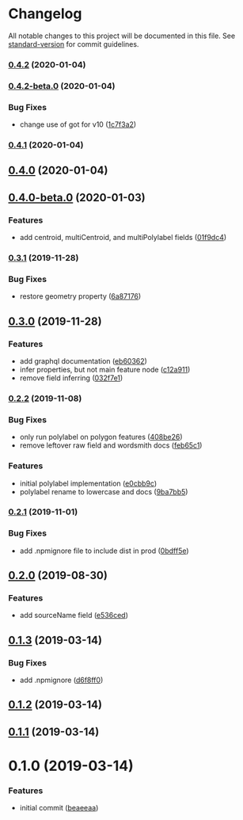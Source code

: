 # Changelog

All notable changes to this project will be documented in this file. See [standard-version](https://github.com/conventional-changelog/standard-version) for commit guidelines.

### [0.4.2](https://github.com/angeloashmore/gatsby-source-arcgis-feature-service/compare/v0.4.2-beta.0...v0.4.2) (2020-01-04)

### [0.4.2-beta.0](https://github.com/angeloashmore/gatsby-source-arcgis-feature-service/compare/v0.4.1...v0.4.2-beta.0) (2020-01-04)


### Bug Fixes

* change use of got for v10 ([1c7f3a2](https://github.com/angeloashmore/gatsby-source-arcgis-feature-service/commit/1c7f3a2c7c97ecb22a5fa475d730972536fe3a4b))

### [0.4.1](https://github.com/angeloashmore/gatsby-source-arcgis-feature-service/compare/v0.4.0...v0.4.1) (2020-01-04)

## [0.4.0](https://github.com/angeloashmore/gatsby-source-arcgis-feature-service/compare/v0.4.0-beta.0...v0.4.0) (2020-01-04)

## [0.4.0-beta.0](https://github.com/angeloashmore/gatsby-source-arcgis-feature-service/compare/v0.3.1...v0.4.0-beta.0) (2020-01-03)


### Features

* add centroid, multiCentroid, and multiPolylabel fields ([01f9dc4](https://github.com/angeloashmore/gatsby-source-arcgis-feature-service/commit/01f9dc445d7c5319f72c72fa75b36eba0ad97eae))

### [0.3.1](https://github.com/angeloashmore/gatsby-source-arcgis-feature-service/compare/v0.3.0...v0.3.1) (2019-11-28)


### Bug Fixes

* restore geometry property ([6a87176](https://github.com/angeloashmore/gatsby-source-arcgis-feature-service/commit/6a87176f52e3d732dc85e09ab6db489f8677254a))

## [0.3.0](https://github.com/angeloashmore/gatsby-source-arcgis-feature-service/compare/v0.2.2...v0.3.0) (2019-11-28)


### Features

* add graphql documentation ([eb60362](https://github.com/angeloashmore/gatsby-source-arcgis-feature-service/commit/eb603628a1a87a6ed3a595de2a8db54f65700fde))
* infer properties, but not main feature node ([c12a911](https://github.com/angeloashmore/gatsby-source-arcgis-feature-service/commit/c12a91153f6c44cdaec5fc2c53a2295f3de927a6))
* remove field inferring ([032f7e1](https://github.com/angeloashmore/gatsby-source-arcgis-feature-service/commit/032f7e1d3775a2c99b1a5e83ccf0bf8f20ecefd6))

### [0.2.2](https://github.com/angeloashmore/gatsby-source-arcgis-feature-service/compare/v0.2.1...v0.2.2) (2019-11-08)


### Bug Fixes

* only run polylabel on polygon features ([408be26](https://github.com/angeloashmore/gatsby-source-arcgis-feature-service/commit/408be26))
* remove leftover raw field and wordsmith docs ([feb65c1](https://github.com/angeloashmore/gatsby-source-arcgis-feature-service/commit/feb65c1))


### Features

* initial polylabel implementation ([e0cbb9c](https://github.com/angeloashmore/gatsby-source-arcgis-feature-service/commit/e0cbb9c))
* polylabel rename to lowercase and docs ([9ba7bb5](https://github.com/angeloashmore/gatsby-source-arcgis-feature-service/commit/9ba7bb5))

### [0.2.1](https://github.com/angeloashmore/gatsby-source-arcgis-feature-service/compare/v0.2.0...v0.2.1) (2019-11-01)


### Bug Fixes

* add .npmignore file to include dist in prod ([0bdff5e](https://github.com/angeloashmore/gatsby-source-arcgis-feature-service/commit/0bdff5e))

## [0.2.0](https://github.com/angeloashmore/gatsby-source-arcgis-feature-service/compare/v0.1.3...v0.2.0) (2019-08-30)


### Features

* add sourceName field ([e536ced](https://github.com/angeloashmore/gatsby-source-arcgis-feature-service/commit/e536ced))

## [0.1.3](https://github.com/angeloashmore/gatsby-source-arcgis-feature-service/compare/v0.1.2...v0.1.3) (2019-03-14)


### Bug Fixes

* add .npmignore ([d6f8ff0](https://github.com/angeloashmore/gatsby-source-arcgis-feature-service/commit/d6f8ff0))



## [0.1.2](https://github.com/angeloashmore/gatsby-source-arcgis-feature-service/compare/v0.1.1...v0.1.2) (2019-03-14)



## [0.1.1](https://github.com/angeloashmore/gatsby-source-arcgis-feature-service/compare/v0.1.0...v0.1.1) (2019-03-14)



# 0.1.0 (2019-03-14)


### Features

* initial commit ([beaeeaa](https://github.com/angeloashmore/gatsby-source-arcgis-feature-service/commit/beaeeaa))
